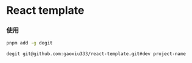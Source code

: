 # React template

### 使用

```bash
pnpm add -g degit

degit git@github.com:gaoxiu333/react-template.git#dev project-name
```
